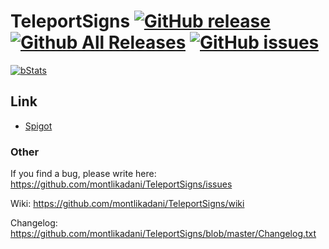 # TeleportSigns [![GitHub release](https://img.shields.io/github/release/montlikadani/TeleportSigns.svg)](https://github.com/montlikadani/TeleportSigns/releases) [![Github All Releases](https://img.shields.io/github/downloads/montlikadani/TeleportSigns/total.svg)](https://github.com/montlikadani/TeleportSigns/releases) [![GitHub issues](https://img.shields.io/github/issues/montlikadani/TeleportSigns.svg)](https://github.com/montlikadani/TeleportSigns/issues)

[![bStats](https://img.shields.io/badge/bStats-1.4-brightgreen.svg)](https://bstats.org/plugin/bukkit/TeleportSigns)

## Link
* [Spigot](https://www.spigotmc.org/resources/37446/)

### Other
If you find a bug, please write here: https://github.com/montlikadani/TeleportSigns/issues

Wiki: https://github.com/montlikadani/TeleportSigns/wiki

Changelog: https://github.com/montlikadani/TeleportSigns/blob/master/Changelog.txt
